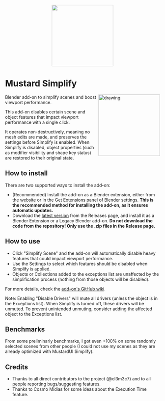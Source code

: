 <p align="center">
  <img src="https://github.com/user-attachments/assets/59d43718-e0f7-4cf3-88e4-d079df0d92fd" width="200" />
</p>

# Mustard Simplify

<img align="right" src="https://github.com/user-attachments/assets/30406ac1-b039-49ca-a7ec-5391e160439e" alt="drawing" width="200"/>

Blender add-on to simplify scenes and boost viewport performance.

This add-on disables certain scene and object features that impact viewport performance with a single click.

It operates non-destructively, meaning no mesh edits are made, and preserves the settings before Simplify is enabled. When Simplify is disabled, object properties (such as modifier visibility and shape key status) are restored to their original state.

## How to install

There are two supported ways to install the add-on:

- (Recommended) Install the add-on as a Blender extension, either from the [website](https://extensions.blender.org/add-ons/mustardsimplify/) or in the Get Extensions panel of Blender settings. **This is the recommended method for installing the add-on, as it ensures automatic updates.**
- Download the [latest version](https://github.com/Mustard2/MustardSimplify/releases/tag/2025.1.0) from the Releases page, and install it as a Blender Extension or a Legacy Blender add-on. **Do not download the code from the repository! Only use the .zip files in the Release page.**

## How to use

- Click "Simplify Scene" and the add-on will automatically disable heavy features that could impact viewport performance.
- Use the Settings to select which features should be disabled when Simplify is applied.
- Objects or Collections added to the exceptions list are unaffected by the simplification process (nothing from those objects will be disabled).

For more details, check the [add-on's GitHub wiki](https://github.com/Mustard2/MustardSimplify/wiki).

Note: Enabling "Disable Drivers" will mute all drivers (unless the object is in the Exceptions list). When Simplify is turned off, these drivers will be unmuted. To prevent unintended unmuting, consider adding the affected object to the Exceptions list.

## Benchmarks

From some preliminarly benchmarks, I got even +100% on some randomly selected scenes from other people (I could not use my scenes as they are already optimized with MustardUI Simplify).

## Credits

- Thanks to all direct contributors to the project (@cl3m3c7) and to all people reporting bugs/suggesting features.
- Thanks to Cosmo Mídias for some ideas about the Execution Time feature.
